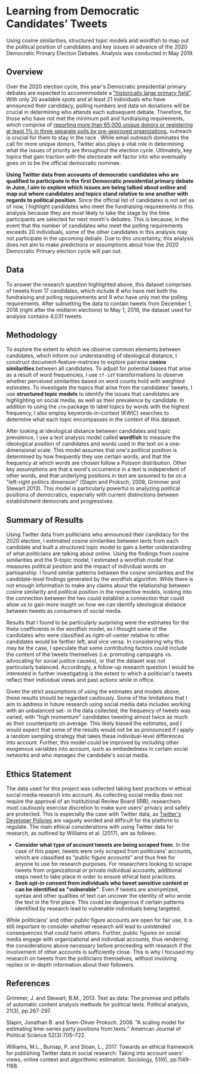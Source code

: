 # Learning from Democratic Candidates’ Tweets

Using cosine similarities, structured topic models and wordfish to map out the political position of candidates and key issues in advance of the 2020 Democratic Primary Election Debates. Analysis was conducted in May 2019. 

## Overview  

Over the 2020 election cycle, this year's Democratic presidential primary debates are expected to accommmodate a ["historically large primary field"](https://democrats.org/press/dnc-announces-details-for-the-first-two-presidential-primary-debates/). With only 20 available spots and at least 21 individuals who have announced their candidacy, polling numbers and data on donations will be crucial in determining who attends each subsequent debate. Therefore, for those who have not met the minimum poll and fundraising requirements, which comprise of [reporting more than 65,000 unique donors or registering at least 1% in three separate polls by pre-approved organizations](https://www.nytimes.com/2019/05/02/us/politics/democratic-debates-candidates.html), outreach is crucial for them to stay in the race . While email outreach dominates the call for more unique donors, Twitter also plays a vital role in determining what the issues of priority are throughout the election cycle. Ultimately, key topics that gain traction with the electorate will factor into who eventually goes on to be the official democratic nominee. 

**Using Twitter data from accounts of democratic candidates who are qualified to participate in the first Democratic presidential primary debate in June, I aim to explore which issues are being talked about online and map out where candidates and topics stand relative to one another with regards to political position**. Since the official list of candidates is not set as of now, I highlight candidates who meet the fundraising requirements in this analysis because they are most likely to take the stage by the time participants are selected for next month's debates. This is because, in the event that the number of candidates who meet the polling requirements exceeds 20 individuals, some of the other candidates in this analysis may not participate in the upcoming debate. Due to this uncertainty, this analysis does not aim to make predictions or assumptions about how the 2020 Democratic Primary election cycle will pan out.

## Data

To answer the research question highlighted above, this dataset comprises of tweets from 17 candidates, which include 8 who have met both the fundraising and polling requirements and 9 who have only met the polling requirements. After subsetting the data to contain tweets from December 1, 2018 (right after the midterm elections) to May 1, 2019, the dataset used for analysis contains 4,031 tweets.  


## Methodology 

To explore the extent to which we observe common elements between candidates, which inform our understanding of ideological distance, I construct document-feature-matrices to explore pairwise **cosine similarities** between all candidates. To adjust for potential biases that arise as a result of word frequencies, I use `tf-idf` transformations to observe whether perceived similarities based on word counts hold with weighted estimates. To investigate the topics that arise from the candidates' tweets, I use **structured topic models** to identify the issues that candidates are highlighting on social media, as well as their prevalence by candidate. In addition to using the `stm` package to label topics by words with the highest frequency, I also employ keywords-in-context (KWIC) searches to determine what each topic encompasses in the context of this dataset. 

After looking at ideological distance between candidates and topic prevalence, I use a text analysis model called **wordfish** to measure the ideological position of candidates and words used in the text on a one-dimensional scale. This model assumes that one's political position is determined by how frequently they use certain words, and that the frequency at which words are chosen follow a Poisson distribution. Other key assumptions are that a word's occurrence in a text is independent of other words, and that underlying positions in text are assumed to be on a "left-right politics dimension" (Slapin and Proksch, 2008, Grimmer and Stewart 2013). This model is particularly powerful in analyzing political positions of democratics, especially with current distinctions between establishment democrats and progressives. 

## Summary of Results 

Using Twitter data from politicians who announced their candidacy for the 2020 election, I estimated cosine similarities between texts from each candidate and built a structured topic model to gain a better understanding of what politicians are talking about online. Using the findings from cosine similarities and the 9-topic model, I estimated a wordfish model that measures political position and the impact of individual words on partisanship. I found similar patterns between the cosine similarities and the candidate-level findings generated by the wordfish algorithm. While there is not enough information to make any claims about the relationship between cosine similarity and political position in the respective models, looking into the connection between the two could establish a connection that could allow us to gain more insight on how we can identify ideological distance between tweets as consumers of social media. 

Results that I found to be particularly surprising were the estimates for the theta coefficients in the wordfish model, as I thought some of the candidates who were classified as right-of-center relative to other candidates would be farther left, and vice versa. In considering why this may be the case, I speculate that some contributing factors could include the content of the tweets themselves (i.e. promoting campaigns vs. advocating for social justice causes), or that the dataset was not particularly balanced. Accordingly, a follow-up research question I would be interested in further investigating is the extent to which a politician's tweets reflect their individual views and past actions while in office.

Given the strict assumptions of using the estimates and models above, these results should be regarded cautiously. Some of the limitations that I aim to address in future research using social media data includes working with an unbalanced set- in the data collected, the frequency of tweets was varied, with "high momentum" candidates tweeting almost twice as much as their counterparts on average. This likely biased the estimates, and I would expect that some of the results would not be as pronounced if I apply a random sampling strategy that takes these individual-level differences into account. Further, this model could be improved by including other exogenous variables into account, such as embededness in certain social networks and who manages the candidate's social media. 

## Ethics Statement

The data used for this project was collected taking best practices in ethical social media research into account. As collecting social media does not require the approval of an Institutional Review Board (IRB), researchers must cautiously exercise discretion to make sure users' privacy and safety are protected. This is especially the case with Twitter data, as [Twitter's Developer Policies](https://developer.twitter.com/en/developer-terms/policy) are vaguely worded and difficult for the platform to regulate. The main ethical considerations with using Twitter data for research, as outlined by Williams et al. (2017), are as follows: 

- **Consider what type of account tweets are being scraped from.** In the case of this paper, tweets were only scraped from politicians' accounts, which are classified as "public figure accounts" and thus free for anyone to use for research purposes. For researchers looking to scrape tweets from organizational or private individual accounts, additional steps need to take place in order to ensure ethical best practices. 
- **Seek opt-in consent from individuals who tweet sensitive content or can be identified as "vulnerable"**. Even if tweets are anonymized, syntax and other qualities of text can uncover the identity of who wrote the text in the first place. This could be dangerous if certain patterns identified by research lead to vulnerable individuals being targeted. 

While politicians' and other public figure accounts are open for fair use, it is still important to consider whether research will lead to unintended consequences that could harm others. Further, public figures on social media engage with organizational and individual accounts, thus rendering the considerations above necessary before proceeding with research if the involvement of other accounts is sufficiently close. This is why I focused my research on tweets from the politicians themselves, without involving replies or in-depth information about their followers.

## References 

Grimmer, J. and Stewart, B.M., 2013. Text as data: The promise and pitfalls of automatic content analysis methods for political texts. Political analysis, 21(3), pp.267-297.

Slapin, Jonathan B. and Sven-Oliver Proksch. 2008. “A scaling model for estimating time-series party
positions from texts.” American Journal of Political Science 52(3):705–722.

Williams, M.L., Burnap, P. and Sloan, L., 2017. Towards an ethical framework for publishing Twitter data in social research: Taking into account users’ views, online context and algorithmic estimation. Sociology, 51(6), pp.1149-1168.
